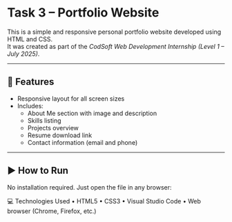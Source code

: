 # Task 3 – Portfolio Website

This is a simple and responsive personal portfolio website developed using HTML and CSS.  
It was created as part of the *CodSoft Web Development Internship (Level 1 – July 2025)*.

---

## 🔧 Features

- Responsive layout for all screen sizes
- Includes:
  - About Me section with image and description
  - Skills listing
  - Projects overview
  - Resume download link
  - Contact information (email and phone)

---

## ▶ How to Run

No installation required. Just open the file in any browser:


💻 Technologies Used
	•	HTML5
	•	CSS3
	•	Visual Studio Code
	•	Web browser (Chrome, Firefox, etc.)
